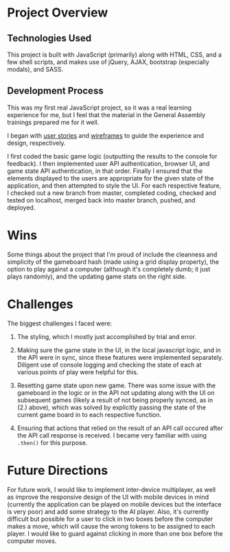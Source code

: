 # Project Overview

## Technologies Used

This project is built with JavaScript (primarily) along with HTML, CSS, and a few shell scripts, and makes use of jQuery, AJAX, bootstrap (especially modals), and SASS.

## Development Process

This was my first real JavaScript project, so it was a real learning experience for me, but I feel that the material in the General Assembly trainings prepared me for it well.

I began with [user stories](/assets/userstories.md) and [wireframes](/assets/wireframe.jpg) to guide the experience and design, respectively.

I first coded the basic game logic (outputting the results to the console for feedback). I then implemented user API authentication, browser UI, and game state API authentication, in that order. Finally I ensured that the elements displayed to the users are appropriate for the given state of the application, and then attempted to style the UI.  For each respective feature, I checked out a new branch from master, completed coding, checked and tested on localhost, merged back into master branch, pushed, and deployed.

# Wins

Some things about the project that I'm proud of include the cleanness and simplicity of the gameboard hash (made using a grid display property), the option to play against a computer (although it's completely dumb; it just plays randomly), and the updating game stats on the right side.

# Challenges

The biggest challenges I faced were:

1. The styling, which I mostly just accomplished by trial and error.

2. Making sure the game state in the UI, in the local javascript logic, and in the API were in sync, since these features were implemented separately. Diligent use of console logging and checking the state of each at various points of play were helpful for this.

3. Resetting game state upon new game. There was some issue with the gameboard in the logic or in the API not updating along with the UI on subsequent games (likely a result of not being properly synced, as in (2.) above), which was solved by explicitly passing the state of the current game board in to each respective function.

4. Ensuring that actions that relied on the result of an API call occured after the API call response is received.  I became very familiar with using `.then()` for this purpose.

# Future Directions

For future work, I would like to implement inter-device multiplayer, as well as improve the responsive design of the UI with mobile devices in mind (currently the application can be played on mobile devices but the interface is very poor) and add some strategy to the AI player. Also, it's currently difficult but possible for a user to click in two boxes before the computer makes a move, which will cause the wrong tokens to be assigned to each player. I would like to guard against clicking in more than one box before the computer moves.
